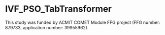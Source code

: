 # IVF_PSO_TabTransformer
This study was funded by ACMIT COMET Module FFG project (FFG number: 879733, application number: 39955962).
